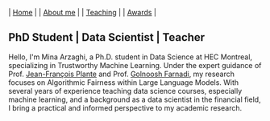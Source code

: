 | [Home](index.md) | | [About me](aboutme.md) | | [Teaching](teaching.md) | | [Awards](awards.md) | 

## PhD Student | Data Scientist | Teacher 


Hello, I'm Mina Arzaghi, a Ph.D. student in Data Science at HEC Montreal, specializing in Trustworthy Machine Learning. Under the expert guidance of Prof. [Jean-François Plante](https://www.hec.ca/en/profs/jfplante.html) and Prof. [Golnoosh Farnadi](https://gfarnadi.github.io/), my research focuses on Algorithmic Fairness within Large Language Models. With several years of experience teaching data science courses, especially machine learning, and a background as a data scientist in the financial field, I bring a practical and informed perspective to my academic research.
